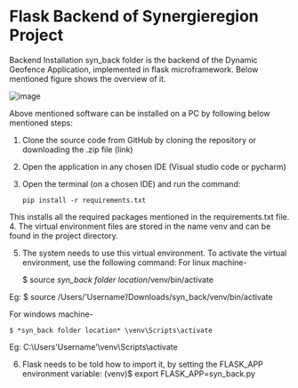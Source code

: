# Flask Backend of Synergieregion Project
Backend Installation
syn_back folder is the backend of the Dynamic Geofence Application, implemented in flask microframework. Below mentioned figure shows the overview of it.


![image](https://github.com/SowjanyaKrishna/Dynamic-Geofence-for-Autonomous-Transport-Robots-AGV-in-Indoor-Logistics/assets/128833366/a28bb23a-3be0-4dc0-b38c-442d72c3dfe0)


Above mentioned software can be installed on a PC by following below mentioned steps:

1. Clone the source code from GitHub by cloning the repository or downloading the .zip file (link)

2. Open the application in any chosen IDE (Visual studio code or pycharm)

3. Open the terminal (on a chosen IDE) and run the command:
  
       pip install -r requirements.txt
  
This installs all the required packages mentioned in the requirements.txt file.
4. The virtual environment files are stored in the name venv and can be found in the project directory.

5. The system needs to use this virtual environment. To activate the virtual environment, use the following command:
For linux machine-
  
    $ source *syn_back folder location*/venv/bin/activate
    
Eg: $ source /Users/’Username’/Downloads/syn_back/venv/bin/activate

For windows machine-
 
    $ *syn_back folder location* \venv\Scripts\activate
 
Eg: C:\Users\'Username'\venv\Scripts\activate

6. Flask needs to be told how to import it, by setting the FLASK_APP environment variable:
(venv)$ export FLASK_APP=syn_back.py
